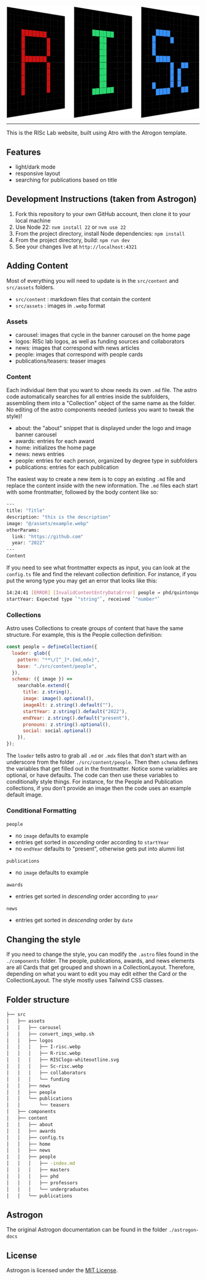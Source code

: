 
<div align="center">
  <img src="src/assets/logos/RISClogo-whiteoutline.svg" style="height:5%;" alt="RISc Logo" align="center" />
</div>

---

This is the RISc Lab website, built using Atro with the Atrogon template.

## Features
- light/dark mode
- responsive layout
- searching for publications based on title

## Development Instructions (taken from Astrogon)

1. Fork this repository to your own GitHub account, then clone it to your local machine
2. Use Node 22: `nvm install 22` or `nvm use 22`
3. From the project directory, install Node dependencies: `npm install`
4. From the project directory, build: `npm run dev`
5. See your changes live at `http://localhost:4321`

## Adding Content
Most of everything you will need to update is in the ```src/content``` and ```src/assets``` folders. 

- ```src/content``` : markdown files that contain the content
- ```src/assets``` : images in ```.webp``` format

### Assets
- carousel: images that cycle in the banner carousel on the home page
- logos: RISc lab logos, as well as funding sources and collaborators
- news: images that correspond with news articles
- people: images that correspond with people cards
- publications/teasers: teaser images

### Content
Each individual item that you want to show needs its own ```.md``` file. The astro code automatically searches for all entries inside the subfolders, assembling them into a "Collection" object of the same name as the folder. No editing of the astro components needed (unless you want to tweak the style)!

- about: the "about" snippet that is displayed under the logo and image banner carousel
- awards: entries for each award
- home: initializes the home page
- news: news entries
- people: entries for each person, organized by degree type in subfolders
- publications: entries for each publication

The easiest way to create a new item is to copy an existing ```.md``` file and replace the content inside with the new information. The ```.md``` files each start with some frontmatter, followed by the body content like so:

``` bash
---
title: "Title"
description: "this is the description"
image: "@/assets/example.webp"
otherParams:
  link: "https://github.com"
  year: "2022"
---
Content
```
If you need to see what frontmatter expects as input, you can look at the ```config.ts``` file and find the relevant collection definition. For instance, if you put the wrong type you may get an error that looks like this:

```bash
14:24:41 [ERROR] [InvalidContentEntryDataError] people → phd/quintonqu data does not match collection schema.
startYear: Expected type `"string"`, received `"number"`
```

### Collections
Astro uses Collections to create groups of content that have the same structure. For example, this is the People collection definition:

```javascript
const people = defineCollection({
  loader: glob({
    pattern: "**\/[^_]*.{md,mdx}",
    base: "./src/content/people",
  }),
  schema: ({ image }) =>
    searchable.extend({
      title: z.string(),
      image: image().optional(),
      imageAlt: z.string().default(""),
      startYear: z.string().default("2022"), 
      endYear: z.string().default("present"),
      pronouns: z.string().optional(),
      social: social.optional()
    }),
});
```
The ```loader``` tells astro to grab all ```.md``` or ```.mdx``` files that don't start with an underscore from the folder ```./src/content/people```. Then then ```schema``` defines the variables that get filled out in the frontmatter. Notice some variables are optional, or have defaults. The code can then use these variables to conditionally style things. For instance, for the People and Publication collections, if you don't provide an image then the code uses an example default image.

### Conditional Formatting

```people```
 - no ```image``` defaults to example
 - entries get sorted in *ascending* order according to ```startYear```
 - no ```endYear``` defaults to "present", otherwise gets put into alumni list

```publications```
 - no ```image``` defaults to example

```awards```
 - entries get sorted in *descending* order according to ```year```

```news```
 - entries get sorted in *descending* order by ```date```

## Changing the style
If you need to change the style, you can modify the ```.astro``` files found in the ```./components``` folder. The people, publications, awards, and news elements are all Cards that get grouped and shown in a CollectionLayout. Therefore, depending on what you want to edit you may edit either the Card or the CollectionLayout. The style mostly uses Tailwind CSS classes. 

## Folder structure
``` bash
├── src
│   ├── assets
│   │   ├── carousel
│   │   ├── convert_imgs_webp.sh
│   │   ├── logos
│   │   │   ├── I-risc.webp
│   │   │   ├── R-risc.webp
│   │   │   ├── RISClogo-whiteoutline.svg
│   │   │   ├── Sc-risc.webp
│   │   │   ├── collaborators
│   │   │   └── funding
│   │   ├── news
│   │   ├── people
│   │   └── publications
│   │       └── teasers
│   ├── components
│   ├── content
│   │   ├── about
│   │   ├── awards
│   │   ├── config.ts
│   │   ├── home
│   │   ├── news
│   │   ├── people
│   │   │   ├── -index.md
│   │   │   ├── masters
│   │   │   ├── phd
│   │   │   ├── professors
│   │   │   └── undergraduates
│   │   └── publications
```

## Astrogon
The original Astrogon documentation can be found in the folder ```./astrogon-docs```

## License
Astrogon is licensed under the [MIT License](LICENSE).

